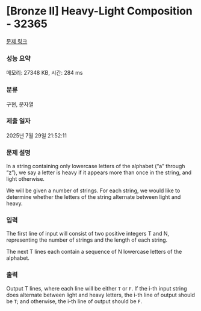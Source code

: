 # [Bronze II] Heavy-Light Composition - 32365 

[문제 링크](https://www.acmicpc.net/problem/32365) 

### 성능 요약

메모리: 27348 KB, 시간: 284 ms

### 분류

구현, 문자열

### 제출 일자

2025년 7월 29일 21:52:11

### 문제 설명

<p>In a string containing only lowercase letters of the alphabet (“a” through “z”), we say a letter is heavy if it appears more than once in the string, and light otherwise.</p>

<p>We will be given a number of strings. For each string, we would like to determine whether the letters of the string alternate between light and heavy.</p>

### 입력 

 <p>The first line of input will consist of two positive integers T and N, representing the number of strings and the length of each string.</p>

<p>The next T lines each contain a sequence of N lowercase letters of the alphabet.</p>

### 출력 

 <p>Output T lines, where each line will be either <code>T</code> or <code>F</code>. If the i-th input string does alternate between light and heavy letters, the i-th line of output should be <code>T</code>; and otherwise, the i-th line of output should be <code>F</code>.</p>

